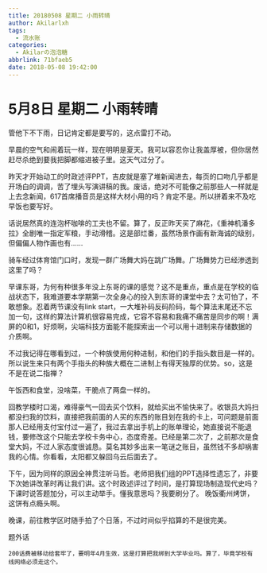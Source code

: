```yaml
---
title: 20180508 星期二 小雨转晴
author: Akilarlxh
tags:
  - 流水账
categories:
  - Akilarの泡泡糖
abbrlink: 71bfaeb5
date: 2018-05-08 19:42:00
---
```

# 5月8日 星期二 小雨转晴


管他下不下雨，日记肯定都是要写的，这点雷打不动。

早晨的空气和闹着玩一样，现在明明是夏天。我可以容忍你让我盖厚被，但你居然赶尽杀绝到要我把脚都缩进被子里。这天气过分了。

昨天才开始动工的时政述评PPT，吉皮就是塞了堆新闻进去，每页的口吻几乎都是开场白的调调，苦了埋头写演讲稿的我。废话，绝对不可能像之前那些人一样就是上去念新闻，617首席播音员是这样大材小用的吗？肯定不是。所以拼着来不及吃早饭也要写好。

话说居然真的连泡杯咖啡的工夫也不留。算了，反正昨天买了麻花，《重神机潘多拉》全剧唯一指定军粮，手动滑稽。这是部烂番，虽然场景作画有新海诚的级别，但偏偏人物作画也有……

骑车经过体育馆门口时，发现一群广场舞大妈在跳广场舞。广场舞势力已经渗透到这里了吗？

早课东哥，为何有种很多年没上东哥的课的感觉？这不是重点，重点是在学校的临战状态下，我难道要本学期第一次全身心的投入到东哥的课堂中去？太可怕了，不敢想象。忍着两节课没有link start，一大堆补码反码阶码，每个算法末尾还不忘加一句，这样的算法计算机很容易完成，它容不容易和我痛不痛苦是同步的啊！满屏的0和1，好烦啊，尖端科技方面能不能探索出一个可以用十进制来存储数据的介质啊。

不过我记得在哪看到过，一个种族使用何种进制，和他们的手指头数目是一样的。所以说生来只有两个手指头的种族大概在二进制上有得天独厚的优势。so，这是不是在说二指禅？

午饭西和食堂，没啥菜，干脆点了两盘一样的。

回教学楼时口渴，难得豪气一回去买个饮料，就给买出不愉快来了。收银员大妈扫都没扫我的饮料，直接把我前面的人买的东西的账目划在我的卡上，可问题是前面那人已经用支付宝付过一遍了，我过去拿出手机上的账单理论，她直接说不能退钱，要修改这个只能去学校卡务中心，态度奇差。已经是第二次了，之前那次是食堂大妈，不过人家态度很诚恳。莫名其妙多出来一笔谜之账目，虽然钱不多却祸害我的心情。你看看，太阳都又躲回乌云后面去了。

下午，因为同样的原因全神贯注听马哲。老师把我们组的PPT选择性遗忘了，非要下次她讲改革时再让我们讲。这个时政述评过了时间，是打算现场制造现代史吗？下课时说答题加分，可以主动举手。懂我意思吗？我要刷分了。
晚饭衢州烤饼，这饼有点瘾头啊。

晚课，前往教学区时随手拍了个日落，不过时间似乎掐算的不是很完美。

题外话
```
200话费被移动给套牢了，要明年4月生效，这是打算把我绑到大学毕业吗。算了，毕竟学校有线网络必须走这个。
```